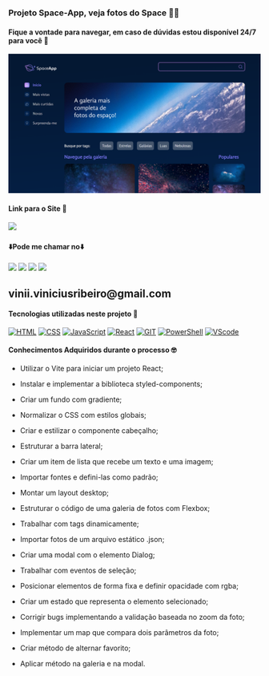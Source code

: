 ### Projeto Space-App, veja fotos do Space 👨‍🚀
#### Fique a vontade para navegar, em caso de dúvidas estou disponível 24/7 para você 🫵

<div>
    <img src='./public/imagens/Captura de tela.png'/>
</div>


#### Link para o Site 🎯

<div>
    <a href="https://trophy-gamma.vercel.app" target="_blank"><img src="https://img.shields.io/badge/website-000000?style=for-the-badge&logo=About.me&logoColor=white" target="_blank"></a>
</div>

#### ⬇️Pode me chamar no⬇️

<div> 
    <a href="https://www.linkedin.com/in/vinicius-ribeiro-4690741ba/" target="_blank"><img src="https://img.shields.io/badge/LinkedIn-0077B5?style=for-the-badge&logo=linkedin&logoColor=white" target="_blank"></a>
    <a href="https://wa.me/5511943232223" target="_blank"><img src="https://img.shields.io/badge/WhatsApp-25D366?style=for-the-badge&logo=whatsapp&logoColor=white" target="_blank"></a>
    <a href="www.youtube.com/@Devdebotas" target="_blank"><img src="https://img.shields.io/badge/YouTube-FF0000?style=for-the-badge&logo=youtube&logoColor=white" target="_blank"></a>
    <a href="vinii.viniciusribeiro@gmail.com" target="_blank"><img src="https://img.shields.io/badge/Gmail-D14836?style=for-the-badge&logo=gmail&logoColor=white" target="_blank"></a> 
    <h2>vinii.viniciusribeiro@gmail.com</h2>
</div>


#### Tecnologias utilizadas neste projeto 🤖

[![HTML](	https://img.shields.io/badge/HTML-239120?style=for-the-badge&logo=html5&logoColor=white)](#) 
[![CSS](		https://img.shields.io/badge/CSS-239120?&style=for-the-badge&logo=css3&logoColor=white)](#) 
[![JavaScript](	https://img.shields.io/badge/JavaScript-323330?style=for-the-badge&logo=javascript&logoColor=F7DF1E)](#) 
[![React](	https://img.shields.io/badge/React-20232A?style=for-the-badge&logo=react&logoColor=61DAFB)](#) 
[![GIT](	https://img.shields.io/badge/GIT-E44C30?style=for-the-badge&logo=git&logoColor=white)](#) 
[![PowerShell](	https://img.shields.io/badge/powershell-5391FE?style=for-the-badge&logo=powershell&logoColor=white)](#) 
[![VScode](	https://img.shields.io/badge/Made%20for-VSCode-1f425f.svg)](#)


#### Conhecimentos Adquiridos durante o processo 🤓


- Utilizar o Vite para iniciar um projeto React;

- Instalar e implementar a biblioteca styled-components;

- Criar um fundo com gradiente;

- Normalizar o CSS com estilos globais;

- Criar e estilizar o componente cabeçalho;

- Estruturar a barra lateral;

- Criar um item de lista que recebe um texto e uma imagem;

- Importar fontes e defini-las como padrão;

- Montar um layout desktop;

- Estruturar o código de uma galeria de fotos com Flexbox;

- Trabalhar com tags dinamicamente;

- Importar fotos de um arquivo estático .json;

- Criar uma modal com o elemento Dialog;

- Trabalhar com eventos de seleção;

- Posicionar elementos de forma fixa e definir opacidade com rgba;

- Criar um estado que representa o elemento selecionado;

- Corrigir bugs implementando a validação baseada no zoom da foto;

- Implementar um map que compara dois parâmetros da foto;

- Criar método de alternar favorito;

- Aplicar método na galeria e na modal.